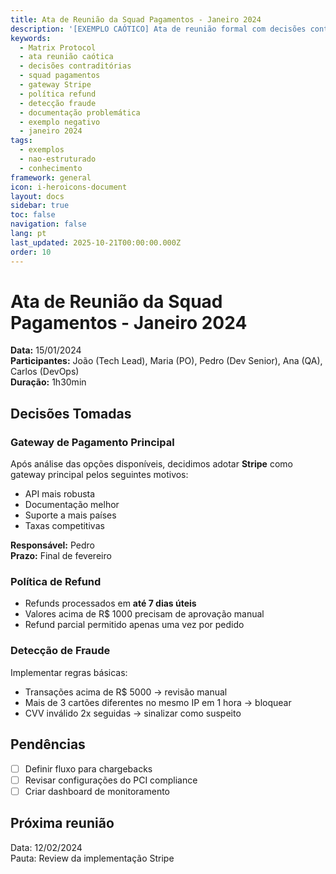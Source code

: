 ```yaml
---
title: Ata de Reunião da Squad Pagamentos - Janeiro 2024
description: '[EXEMPLO CAÓTICO] Ata de reunião formal com decisões contraditórias'
keywords:
  - Matrix Protocol
  - ata reunião caótica
  - decisões contraditórias
  - squad pagamentos
  - gateway Stripe
  - política refund
  - detecção fraude
  - documentação problemática
  - exemplo negativo
  - janeiro 2024
tags:
  - exemplos
  - nao-estruturado
  - conhecimento
framework: general
icon: i-heroicons-document
layout: docs
sidebar: true
toc: false
navigation: false
lang: pt
last_updated: 2025-10-21T00:00:00.000Z
order: 10
---
```

# Ata de Reunião da Squad Pagamentos - Janeiro 2024

**Data:** 15/01/2024  
**Participantes:** João (Tech Lead), Maria (PO), Pedro (Dev Senior), Ana (QA), Carlos (DevOps)  
**Duração:** 1h30min  

## Decisões Tomadas

### Gateway de Pagamento Principal
Após análise das opções disponíveis, decidimos adotar **Stripe** como gateway principal pelos seguintes motivos:
- API mais robusta
- Documentação melhor
- Suporte a mais países
- Taxas competitivas

**Responsável:** Pedro  
**Prazo:** Final de fevereiro  

### Política de Refund
- Refunds processados em **até 7 dias úteis**
- Valores acima de R$ 1000 precisam de aprovação manual
- Refund parcial permitido apenas uma vez por pedido

### Detecção de Fraude
Implementar regras básicas:
- Transações acima de R$ 5000 → revisão manual
- Mais de 3 cartões diferentes no mesmo IP em 1 hora → bloquear
- CVV inválido 2x seguidas → sinalizar como suspeito

## Pendências
- [ ] Definir fluxo para chargebacks
- [ ] Revisar configurações do PCI compliance
- [ ] Criar dashboard de monitoramento

## Próxima reunião
Data: 12/02/2024  
Pauta: Review da implementação Stripe
